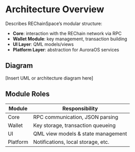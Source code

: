 
# Architecture Overview

Describes REChainSpace’s modular structure:

- **Core**: interaction with the REChain network via RPC
- **Wallet Module**: key management, transaction building
- **UI Layer**: QML models/views
- **Platform Layer**: abstraction for AuroraOS services

## Diagram
[Insert UML or architecture diagram here]

## Module Roles
| Module           | Responsibility                      |
|------------------|-------------------------------------|
| Core             | RPC communication, JSON parsing     |
| Wallet           | Key storage, transaction queueing   |
| UI               | QML view models & state management  |
| Platform         | Notifications, local storage, etc.  |
